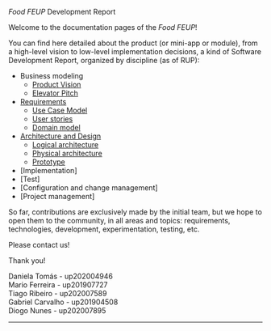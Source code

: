 _Food FEUP_ Development Report

Welcome to the documentation pages of the _Food FEUP_!

You can find here detailed about the product (or mini-app or module), from a high-level vision to low-level implementation decisions, a kind of Software Development Report, organized by discipline (as of RUP): 

* Business modeling 
  * [Product Vision](https://github.com/LEIC-ES-2021-22/2LEIC11T3/blob/release/docs/ProductVision.md)
  * [Elevator Pitch](https://github.com/LEIC-ES-2021-22/2LEIC11T3/blob/release/docs/ElevatorPitch.md)
* [Requirements](https://github.com/LEIC-ES-2021-22/2LEIC11T3/blob/release/docs/requirements.md)
  * [Use Case Model](https://github.com/LEIC-ES-2021-22/2LEIC11T3/blob/release/docs/requirements.md#Use-case-model)
  * [User stories](https://github.com/LEIC-ES-2021-22/2LEIC11T3/blob/release/docs/requirements.md#User-stories)
  * [Domain model](https://github.com/LEIC-ES-2021-22/2LEIC11T3/blob/release/docs/requirements.md#Domain-model)
* [Architecture and Design](https://github.com/LEIC-ES-2021-22/2LEIC11T3/blob/release/docs/ArchitectureAndDesign.md)
  * [Logical architecture](https://github.com/LEIC-ES-2021-22/2LEIC11T3/blob/release/docs/ArchitectureAndDesign.md#Logical-architecture)
  * [Physical architecture](https://github.com/LEIC-ES-2021-22/2LEIC11T3/blob/release/docs/ArchitectureAndDesign.md#Physical-architecture)
  * [Prototype](https://github.com/LEIC-ES-2021-22/2LEIC11T3/blob/release/docs/ArchitectureAndDesign.md#Vertical-prototype)
* [Implementation]
* [Test]
* [Configuration and change management]
* [Project management]

So far, contributions are exclusively made by the initial team, but we hope to open them to the community, in all areas and topics: requirements, technologies, development, experimentation, testing, etc.

Please contact us! 

Thank you!

Daniela Tomás - up202004946  
Mario Ferreira - up201907727  
Tiago Ribeiro - up202007589  
Gabriel Carvalho - up201904508  
Diogo Nunes - up202007895  

---
